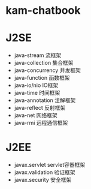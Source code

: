 # kam-chatbook
J2SE
===================
- java-stream  流框架
- java-collection  集合框架
- java-concurrency  并发框架
- java-function  函数框架
- java-io/nio  IO框架
- java-time  时间框架
- java-annotation  注解框架
- java-reflect  反射框架
- java-net  网络框架
- java-rmi  远程通信框架

J2EE
=====================
- javax.servlet  servlet容器框架
- javax.validation  验证框架
- javax.security  安全框架